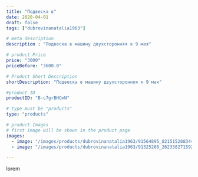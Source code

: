 ```yaml
---
title: "Подвеска в"
date: 2020-04-01
draft: false
tags: ["dubrovinanatalia1963"]

# meta description
description : "Подвеска в машину двухсторонняя к 9 мая"

# product Price
price: "3000"
priceBefore: "3600.0"

# Product Short Description
shortDescription: "Подвеска в машину двухсторонняя к 9 мая"

#product ID
productID: "B-c7grBHCmN"

# type must be "products"
type: "products"

# product Images
# first image will be shown in the product page
images:
  - image: "/images/products/dubrovinanatalia1963/91564895_821515288344431_53911619446153301_n.jpg"
  - image: "/images/products/dubrovinanatalia1963/91325266_262338271592549_6708272916007339494_n.jpg"

---
```

lorem

